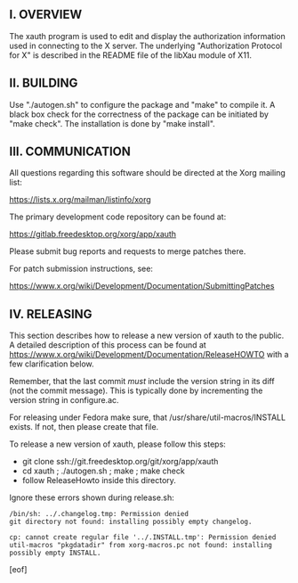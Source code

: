 I. OVERVIEW
-----------

The xauth program is used to edit and display the authorization
information used in connecting to the X server.
The underlying "Authorization Protocol for X" is described in the
README file of the libXau module of X11.

II. BUILDING
------------

Use "./autogen.sh" to configure the package and "make" to compile it.
A black box check for the correctness of the package can be initiated
by "make check". The installation is done by "make install".

III. COMMUNICATION
------------------

All questions regarding this software should be directed at the
Xorg mailing list:

  https://lists.x.org/mailman/listinfo/xorg

The primary development code repository can be found at:

  https://gitlab.freedesktop.org/xorg/app/xauth

Please submit bug reports and requests to merge patches there.

For patch submission instructions, see:

  https://www.x.org/wiki/Development/Documentation/SubmittingPatches

IV. RELEASING
-------------

This section describes how to release a new version of xauth to the
public. A detailed description of this process can be found at
https://www.x.org/wiki/Development/Documentation/ReleaseHOWTO with a
few clarification below.

Remember, that the last commit _must_ include the version string in
its diff (not the commit message). This is typically done by
incrementing the version string in configure.ac.

For releasing under Fedora make sure, that
/usr/share/util-macros/INSTALL exists. If not, then please create that
file.

To release a new version of xauth, please follow this steps:

 * git clone ssh://git.freedesktop.org/git/xorg/app/xauth
 * cd xauth ; ./autogen.sh ; make ; make check
 * follow ReleaseHowto inside this directory.

Ignore these errors shown during release.sh:

    /bin/sh: ../.changelog.tmp: Permission denied
    git directory not found: installing possibly empty changelog.
    
    cp: cannot create regular file '../.INSTALL.tmp': Permission denied
    util-macros "pkgdatadir" from xorg-macros.pc not found: installing possibly empty INSTALL.

[eof]
